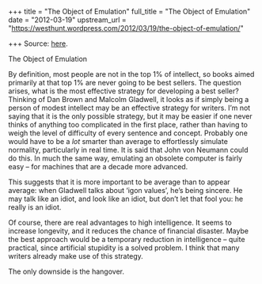 +++
title = "The Object of Emulation"
full_title = "The Object of Emulation"
date = "2012-03-19"
upstream_url = "https://westhunt.wordpress.com/2012/03/19/the-object-of-emulation/"

+++
Source: [here](https://westhunt.wordpress.com/2012/03/19/the-object-of-emulation/).

The Object of Emulation

By definition, most people are not in the top 1% of intellect, so books
aimed primarily at that top 1% are never going to be best sellers. The
question arises, what is the most effective strategy for developing a
best seller? Thinking of Dan Brown and Malcolm Gladwell, it looks as if
simply being a person of modest intellect may be an effective strategy
for writers. I’m not saying that it is the only possible strategy, but
it may be easier if one never thinks of anything too complicated in the
first place, rather than having to weigh the level of difficulty of
every sentence and concept. Probably one would have to be a *lot*
smarter than average to effortlessly simulate normality, particularly in
real time. It is said that John von Neumann could do this. In much the
same way, emulating an obsolete computer is fairly easy – for machines
that are a decade more advanced.

This suggests that it is more important to be average than to appear
average: when Gladwell talks about ‘igon values’, he’s being sincere. He
may talk like an idiot, and look like an idiot, but don’t let that fool
you: he really is an idiot.

Of course, there are real advantages to high intelligence. It seems to
increase longevity, and it reduces the chance of financial disaster.
Maybe the best approach would be a temporary reduction in intelligence
– quite practical, since artificial stupidity is a solved problem. I
think that many writers already make use of this strategy.

The only downside is the hangover.



